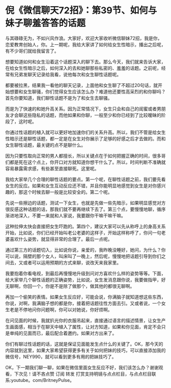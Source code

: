 # 倪《微信聊天72招》：第39节、如何与妹子聊羞答答的话题

与其碌碌无为，不如兴风作浪。大家好，欢迎大家收听微信聊妹72招，我是你，恋爱教育创始人，你。上一期呢，我给大家讲了如何给女生性暗示，播出之后呢，有不少哥们就给我留言了。

想要知道如何和女生沿着这个话题深入的聊下去。那么今天，我们就来告诉大家，在给女生性暗示之后，如何深入的去和她聊那些私密的、羞羞的话题。之前呢，经常有兄弟发聊天记录给我看，说他每次和女生聊性话题呢。

都要被拉黑，结果我一看他的聊天记录，上面他和女生聊了不超过20句话，就开始想要和女生聊骚，你们觉得女生应该怎么办？难道他还要性高采烈的和你聊吗？首先你要知道，我们聊性话题不是为了和女生去聊骚。

而是为了快速的和她升高关系。因为正常情况下，女生只会和自己的闺蜜或者男朋友才会聊这些隐私的话题，而他如果和你聊，一般至少和你已经到了比较暧昧的阶段了，这时呢。

你通过性话题的植入就可以更好地加速你们的关系升高。所以，我们不管是给女生性暗示还是聊性话题，都一定是在女生对你展示了足够的好感之后才去做的。而和女生聊性话题，最关键的点不是聊什么。

因为只要性取向正常的男人都擅长，所以关键点在于如何把握正确的时间，很多哥们都是死在这个点上，你开口对方就知道你想干什么了。所以，时间判断不准确就容易暴露需求感，有些甚至直接聊死。这里呢。

我给大家举几个合理的聊性话题的要点。第一个呢，在聊性话题之前，我们要先看女生的反应。如果和女生互动反应还不错，并且你能明显地感觉到女生是对你感兴趣的，那这个时候去聊一般是比较安全的。第二个呢。

先说一些擦边的话题，测试一下女生，也就是先做一些先暗示，如果明显感觉对方很反感这种话题的话，那我们就不要再继续下去了。第三个点，要慢慢地聊，循序渐进地深入，不要一来就和人家说，我要跟你干嘛干嘛干嘛。

这种拉伸太快会直接把女生吓跑的。第四个，建议大家可以先从称呼上的身高关系开始，比如说，你们已经开始叫老公老婆的这样子，开始这样称呼了，你问一句老婆喜欢什么姿势，就显得非常的合理了。最后一点呢。

通过第三方的话题切入，比如说你说，亲爱的，我昨晚没睡好，她问，为什么？你可以说，隔壁的那个女人，叫床叫了一晚上，然后呢，慢慢地把话题引导到你们之间去，又或者可以运用预期的方式来聊，说改天来我家里。

我要抱着你看电视，到最后再慢慢地升级到问对方喜欢什么样的姿势等等。下面，给大家举几个聊性话题的正确姿势，比如说，女生发消息跟你说，我要做指甲，好无聊啊，你回一个，你是不是除了做那个，做其他的都很无聊啊。

再加一个偷笑的表情。如果女生反应好，可能会说，你满脑子就知道想这些东西，你说，对啊，我满脑子想的都是你，接着把话题往性方面去引。又或者说，一个女生老是不停地问你问题啊，你可以对她说，你好烦啊。

在问见面的时候，我就扒光你的衣服吊起来，直接通过语言的描述情景，让女生产生画面感，相当于在聊天中植入了属性，让对方知道，如果和你见面，肯定不会只是单纯的见面而已，最后配合着邀约。如果对方出来了。

你们有聊过性话题的话，这就是保证见面能发生点什么的关键了。OK，那今天的内容就到这里，如果大家希望获得更多有关于如何把妹的技巧，可以直接添加我的微信号，NEY990，就可以看到更多有用的把妹技巧了。

OK，下一期我们聊一聊，如果在微信里面女生反应不好，我们该怎么办？谢谢观看，下次见！请不吝点赞 订阅 转发 打赏支持明镜与点点栏目，与点点栏目联系:youtube。com/BritneyPulse。


